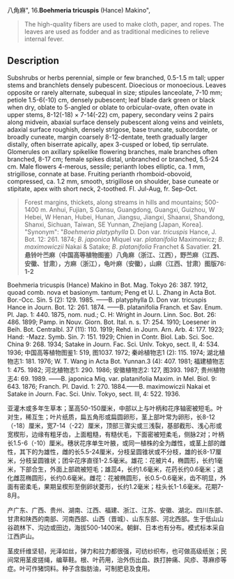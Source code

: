 八角麻",
16.**Boehmeria tricuspis** (Hance) Makino",

> The high-quality fibers are used to make cloth, paper, and ropes. The leaves are used as fodder and as traditional medicines to relieve internal fever.

## Description
Subshrubs or herbs perennial, simple or few branched, 0.5-1.5 m tall; upper stems and branchlets densely pubescent. Dioecious or monoecious. Leaves opposite or rarely alternate, subequal in size; stipules lanceolate, 7-10 mm; petiole 1.5-6(-10) cm, densely pubescent; leaf blade dark green or black when dry, oblate to 5-angled or oblate to orbicular-ovate, often ovate in upper stems, 8-12(-18) × 7-14(-22) cm, papery, secondary veins 2 pairs along midvein, abaxial surface densely pubescent along veins and veinlets, adaxial surface roughish, densely strigose, base truncate, subcordate, or broadly cuneate, margin coarsely 8-12-dentate, teeth gradually larger distally, often biserrate apically, apex 3-cusped or lobed, tip serrulate. Glomerules on axillary spikelike flowering branches, male branches often branched, 8-17 cm; female spikes distal, unbranched or branched, 5.5-24 cm. Male flowers 4-merous, sessile; perianth lobes elliptic, ca. 1 mm, strigillose, connate at base. Fruiting perianth rhomboid-obovoid, compressed, ca. 1.2 mm, smooth, strigillose on shoulder, base cuneate or stipitate, apex with short neck, 2-toothed. Fl. Jul-Aug, fr. Sep-Oct.

> Forest margins, thickets, along streams in hills and mountains; 500-1400 m. Anhui, Fujian, S Gansu, Guangdong, Guangxi, Guizhou, W Hebei, W Henan, Hubei, Hunan, Jiangsu, Jiangxi, Shaanxi, Shandong, Shanxi, Sichuan, Taiwan, SE Yunnan, Zhejiang [Japan, Korea].
  "Synonym": "*Boehmeria* *platyphylla* D. Don var. *tricuspis* Hance, J. Bot. 12: 261. 1874; *B*. *japonica* Miquel var. *platanifolia* Maximowicz; *B*. *maximowiczii* Nakai &amp; Satake; *B*. *platanifolia* Franchet &amp; Savatier.
**21.悬铃叶苎麻（中国高等植物图鉴）八角麻（浙江、江西），野苎麻（江西、安徽、甘肃），方麻（浙江），龟叶麻（安徽），山麻（江西、甘肃）图版76: 1-2**

Boehmeria tricuspis (Hance) Makino in Bot. Mag. Tokyo 26: 387. 1912, quoad comb. nova et basionym. tantum; Peng et U. L. Zhang in Acta Bot. Bor.-Occ. Sin. 5 (2): 129. 1985. ——B. platyphylla D. Don var. tricuspis Hance in Journ. Bot. 12: 261. 1874. ——B. platanifolia Franch. et Sav. Enum. Pl. Jap. 1: 440. 1875, nom. nud.; C. H: Wright in Journ. Linn. Soc. Bot. 26: 486. 1899; Pamp. in Nouv. Giorn. Bot. Ital. n. s. 17: 254. 1910; Loesener in Beih. Bot. Centralbl. 37 (11): 110. 1919; Rehd. in Journ. Arn. Arb. 4: 177. 1923; Hand: -Mazz. Symb. Sin. 7: 151. 1929; Chien in Contr. Biol. Lab. Sci. Soc. China 9: 268. 1934; Satake in Journ. Fac. Sci. Unlv. Tokyo, sect. II, 4: 534. 1936; 中国高等植物图鉴1: 519, 图1037. 1972; 秦岭植物志1 (2): 115. 1974; 湖北植物志1: 181. 1976; W. T. Wang in Acta Bot. Yunnan.3 (4): 407. 1981; 福建植物志1: 475. 1982; 河北植物志1: 290. 1986; 安徽植物志2: 127, 图393. 1987; 贵州植物志4: 69. 1989. ——B. japonica Miq. var. platanifolia Maxim. in Mel. Biol. 9: 643. 1876; Franch. Pl. David. 1: 270. 1884.——B. maximowiczii Nakai et Satake in Journ. Fac. Sci. Univ. Tokyo, sect. III, 4: 522. 1936.

亚灌木或多年生草本；茎高50-150厘米，中部以上与叶柄和花序轴密被短毛。叶对生，稀互生；叶片纸质，扁五角形或扁圆卵形，茎上部叶常为卵形，长8-12（-18）厘米，宽7-14（-22）厘米，顶部三骤尖或三浅裂，基部截形、浅心形或宽楔形，边缘有粗牙齿，上面粗糙，有糙伏毛，下面密被短柔毛，侧脉2对；叶柄长1.5-6（-10）厘米。穗状花序单生叶腋，或同一植株的全为雌性，或茎上部的雌性，其下的为雄性，雌的长5.5-24厘米，分枝呈圆锥状或不分枝，雄的长8-17厘米，分枝呈圆锥状；团伞花序直径1-2.5毫米。雄花：花被片4，椭圆形，长约1毫米，下部合生，外面上部疏被短毛；雄蕊4，长约1.6毫米，花药长约0.6毫米；退化雌蕊椭圆形，长约0.6毫米。雌花：花被椭圆形，长0.5-0.6毫米，齿不明显，外面有密柔毛，果期呈楔形至倒卵状菱形，长约1.2毫米；柱头长1-1.6毫米。花期7-8月。

产广东、广西、贵州、湖南、江西、福建、浙江、江苏、安徽、湖北、四川东部、甘肃和陕西的南部、河南西部、山西（晋城）、山东东部、河北西部。生于低山山谷疏林下、沟边或田边，海拔500-1400米。朝鲜、日本也有分布。模式标本采自江西庐山。

茎皮纤维坚韧，光泽如丝，弹力和拉力都很强，可纺纱织布，也可做高级纸张；民间常用茎皮搓绳，编草鞋。根、叶药用，治外伤出血、跌打肿痛、风疹、荨麻疹等症。叶可作猪饲料。种子含脂肪油，可制肥皂及食用。
